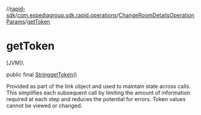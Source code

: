 //[rapid-sdk](../../../index.md)/[com.expediagroup.sdk.rapid.operations](../index.md)/[ChangeRoomDetailsOperationParams](index.md)/[getToken](get-token.md)

# getToken

[JVM]\

public final [String](https://docs.oracle.com/javase/8/docs/api/java/lang/String.html)[getToken](get-token.md)()

Provided as part of the link object and used to maintain state across calls. This simplifies each subsequent call by limiting the amount of information required at each step and reduces the potential for errors. Token values cannot be viewed or changed.
